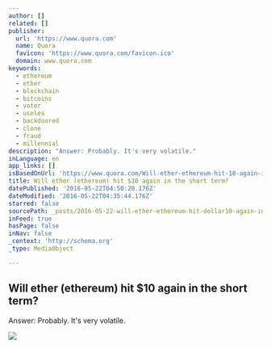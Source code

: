 ```yaml
---
author: []
related: []
publisher:
  url: 'https://www.quora.com'
  name: Quora
  favicon: 'https://www.quora.com/favicon.ico'
  domain: www.quora.com
keywords:
  - ethereum
  - ether
  - blockchain
  - bitcoins
  - voter
  - useles
  - backdoored
  - clone
  - fraud
  - millennial
description: "Answer: Probably. It's very volatile."
inLanguage: en
app_links: []
isBasedOnUrl: 'https://www.quora.com/Will-ether-ethereum-hit-10-again-in-the-short-term'
title: Will ether (ethereum) hit $10 again in the short term?
datePublished: '2016-05-22T04:50:20.176Z'
dateModified: '2016-05-22T04:35:44.176Z'
starred: false
sourcePath: _posts/2016-05-22-will-ether-ethereum-hit-dollar10-again-in-the-short-term.md
inFeed: true
hasPage: false
inNav: false
_context: 'http://schema.org'
_type: MediaObject

---
```

<article style=""><h1>Will ether (ethereum) hit $10 again in the short term?</h1><p>Answer: Probably. It's very volatile.</p><img src="https://qsf.is.quoracdn.net/-images.new_grid.fb_share_default.pnge6dde9cfa6e03c43.png" /></article>